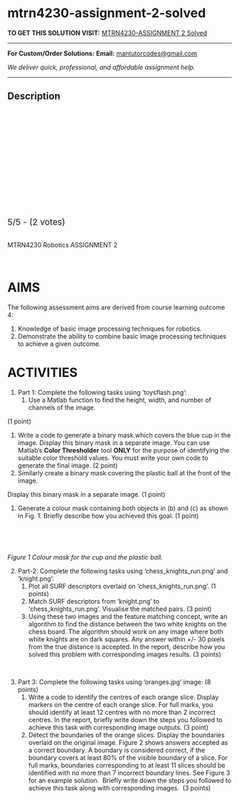 # mtrn4230-assignment-2-solved
**TO GET THIS SOLUTION VISIT:** [MTRN4230-ASSIGNMENT 2 Solved](https://mantutor.com/product/mtrn4230-assignment-2-solved/)


---

**For Custom/Order Solutions:** **Email:** mantutorcodes@gmail.com  

*We deliver quick, professional, and affordable assignment help.*

---

<h2>Description</h2>



<div class="kk-star-ratings kksr-auto kksr-align-center kksr-valign-top" data-payload="{&quot;align&quot;:&quot;center&quot;,&quot;id&quot;:&quot;72664&quot;,&quot;slug&quot;:&quot;default&quot;,&quot;valign&quot;:&quot;top&quot;,&quot;ignore&quot;:&quot;&quot;,&quot;reference&quot;:&quot;auto&quot;,&quot;class&quot;:&quot;&quot;,&quot;count&quot;:&quot;2&quot;,&quot;legendonly&quot;:&quot;&quot;,&quot;readonly&quot;:&quot;&quot;,&quot;score&quot;:&quot;5&quot;,&quot;starsonly&quot;:&quot;&quot;,&quot;best&quot;:&quot;5&quot;,&quot;gap&quot;:&quot;4&quot;,&quot;greet&quot;:&quot;Rate this product&quot;,&quot;legend&quot;:&quot;5\/5 - (2 votes)&quot;,&quot;size&quot;:&quot;24&quot;,&quot;title&quot;:&quot;MTRN4230-ASSIGNMENT 2 Solved&quot;,&quot;width&quot;:&quot;138&quot;,&quot;_legend&quot;:&quot;{score}\/{best} - ({count} {votes})&quot;,&quot;font_factor&quot;:&quot;1.25&quot;}">

<div class="kksr-stars">

<div class="kksr-stars-inactive">
            <div class="kksr-star" data-star="1" style="padding-right: 4px">


<div class="kksr-icon" style="width: 24px; height: 24px;"></div>
        </div>
            <div class="kksr-star" data-star="2" style="padding-right: 4px">


<div class="kksr-icon" style="width: 24px; height: 24px;"></div>
        </div>
            <div class="kksr-star" data-star="3" style="padding-right: 4px">


<div class="kksr-icon" style="width: 24px; height: 24px;"></div>
        </div>
            <div class="kksr-star" data-star="4" style="padding-right: 4px">


<div class="kksr-icon" style="width: 24px; height: 24px;"></div>
        </div>
            <div class="kksr-star" data-star="5" style="padding-right: 4px">


<div class="kksr-icon" style="width: 24px; height: 24px;"></div>
        </div>
    </div>

<div class="kksr-stars-active" style="width: 138px;">
            <div class="kksr-star" style="padding-right: 4px">


<div class="kksr-icon" style="width: 24px; height: 24px;"></div>
        </div>
            <div class="kksr-star" style="padding-right: 4px">


<div class="kksr-icon" style="width: 24px; height: 24px;"></div>
        </div>
            <div class="kksr-star" style="padding-right: 4px">


<div class="kksr-icon" style="width: 24px; height: 24px;"></div>
        </div>
            <div class="kksr-star" style="padding-right: 4px">


<div class="kksr-icon" style="width: 24px; height: 24px;"></div>
        </div>
            <div class="kksr-star" style="padding-right: 4px">


<div class="kksr-icon" style="width: 24px; height: 24px;"></div>
        </div>
    </div>
</div>


<div class="kksr-legend" style="font-size: 19.2px;">
            5/5 - (2 votes)    </div>
    </div>
&nbsp;

MTRN4230 Robotics ASSIGNMENT 2

&nbsp;

<h1>AIMS</h1>
The following assessment aims are derived from course learning outcome 4:

<ol>
<li>Knowledge of basic image processing techniques for robotics.</li>
<li>Demonstrate the ability to combine basic image processing techniques to achieve a given outcome.</li>
</ol>
<h1>ACTIVITIES</h1>
<ol>
<li>Part 1: Complete the following tasks using ‘toysflash.png’:
<ol>
<li>Use a Matlab function to find the height, width, and number of channels of the image.</li>
</ol>
</li>
</ol>
(1 point)

<ol>
<li>Write a code to generate a binary mask which covers the blue cup in the image. Display this binary mask in a separate image. You can use Matlab’s <strong>Color Thresholder</strong> tool <strong>ONLY</strong> for the purpose of identifying the suitable color threshold values. You must write your own code to generate the final image. (2 point)</li>
<li>Similarly create a binary mask covering the plastic ball at the front of the image.</li>
</ol>
Display this binary mask in a separate image. (1 point)

<ol>
<li>Generate a colour mask containing both objects in (b) and (c) as shown in Fig. 1. Briefly describe how you achieved this goal. (1 point)</li>
</ol>
&nbsp;

&nbsp;

<em>Figure 1 Colour mask for the cup and the plastic ball. </em>

<ol start="2">
<li>Part-2: Complete the following tasks using ‘chess_knights_run.png’ and ‘knight.png’:
<ol>
<li>Plot all SURF descriptors overlaid on ‘chess_knights_run.png’. (1 points)</li>
<li>Match SURF descriptors from ‘knight.png’ to ‘chess_knights_run.png’. Visualise the matched pairs. (3 point)</li>
<li>Using these two images and the feature matching concept, write an algorithm to find the distance between the two white knights on the chess board. The algorithm should work on any image where both white knights are on dark squares. Any answer within +/- 30 pixels from the true distance is accepted. In the report, describe how you solved this problem with corresponding images results. (3 points)</li>
</ol>
</li>
</ol>
&nbsp;

<ol start="3">
<li>Part 3: Complete the following tasks using ‘oranges.jpg’ image: (8 points)
<ol>
<li>Write a code to identify the centres of each orange slice. Display markers on the centre of each orange slice. For full marks, you should identify at least 12 centres with no more than 2 incorrect centres. In the report, briefly write down the steps you followed to achieve this task with corresponding image outputs. (3 point)</li>
<li>Detect the boundaries of the orange slices. Display the boundaries overlaid on the original image. Figure 2 shows answers accepted as a correct boundary. A boundary is considered correct, if the boundary covers at least 80% of the visible boundary of a slice. For full marks, boundaries corresponding to at least 11 slices should be identified with no more than 7 incorrect boundary lines. See Figure 3 for an example solution.&nbsp; Briefly write down the steps you followed to achieve this task along with corresponding images.&nbsp; (3 points)</li>
</ol>
</li>
</ol>
&nbsp;
